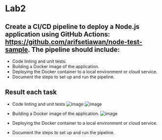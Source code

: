 ﻿# Lab2
## Create a CI/CD pipeline to deploy a Node.js application using GitHub Actions: https://github.com/arifsetiawan/node-test-sample. The pipeline should include:
  - Code linting and unit tests.
  - Building a Docker image of the application.
  - Deploying the Docker container to a local environment or cloud service.
  - Document the steps to set up and run the pipeline.
## Result each task
  - Code linting and unit tests
  ![image](https://github.com/user-attachments/assets/769195ec-87f1-4302-a4ff-1b212413122c)
  ![image](https://github.com/user-attachments/assets/67a3e4ab-732b-4017-9158-71c08b0fb427)
  - Building a Docker image of the application.
    ![image](https://github.com/user-attachments/assets/8e5e7922-6fa1-453a-90ed-3198658c32ed)
  - Deploying the Docker container to a local environment or cloud service.
    
  - Document the steps to set up and run the pipeline.
